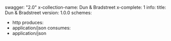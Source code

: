 swagger: "2.0"
x-collection-name: Dun & Bradstreet
x-complete: 1
info:
  title: Dun & Bradstreet
  version: 1.0.0
schemes:
- http
produces:
- application/json
consumes:
- application/json